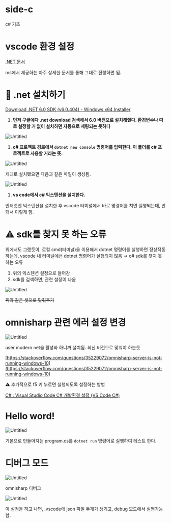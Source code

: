 # side-c
c# 기초

# vscode 환경 설정
[.NET 문서](https://learn.microsoft.com/ko-kr/dotnet/)

ms에서 제공하는 아주 상세한 문서를 통해 그대로 진행하면 됨.

# 🎯 .net 설치하기

[Download .NET 6.0 SDK (v6.0.404) - Windows x64 Installer](https://dotnet.microsoft.com/en-us/download/dotnet/thank-you/sdk-6.0.404-windows-x64-installer)

1. **먼저 구글에다 .net download 검색해서 6.0 버전으로 설치해줬다. 환경변수나 따로 설정할 거 없이 설치하면 자동으로 세팅되는 듯하다**

![Untitled](https://s3-us-west-2.amazonaws.com/secure.notion-static.com/62d79534-55c6-45cf-a980-26b1ef4f7448/Untitled.png)

1. **c# 프로젝트 경로에서 `dotnet new console` 명령어를 입력한다. 이 폴더를 c# 프로젝트로 사용할 거라는 뜻.**

![Untitled](https://s3-us-west-2.amazonaws.com/secure.notion-static.com/ac32ec90-acc9-4a19-910c-0792739ede00/Untitled.png)

제대로 설치됐으면 다음과 같은 파일이 생성됨.

![Untitled](https://s3-us-west-2.amazonaws.com/secure.notion-static.com/f1a1b350-05ce-4de4-b9d3-474e0820dbc0/Untitled.png)

1. **vs code에서 c# 익스텐션을 설치한다.**

인터넷엔 익스텐션을 설치한 후 vscode 터미널에서 바로 명령어를 치면 실행되는데, 안 돼서 이렇게 함.

# ⚠️ sdk를 찾지 못 하는 오류

위에서도 그랬듯이, 로컬 cmd(터미널)을 이용해서 dotnet 명령어를 실행하면 정상작동하는데, vscode 내 터미널에선 dotnet 명령어가 실행되지 않음 → c# sdk를 찾지 못 하는 오류

1. 위의 익스텐션 설정으로 들어감
2. sdk를 검색하면, 관련 설정이 나옴

![Untitled](https://s3-us-west-2.amazonaws.com/secure.notion-static.com/0e31a7ff-b80b-4f3e-9d62-166b1f345881/Untitled.png)

~~위와 같은 셋으로 맞춰주기~~

# omnisharp 관련 에러 설정 변경

![Untitled](https://s3-us-west-2.amazonaws.com/secure.notion-static.com/5b5f7310-fbbe-4649-92ae-0ad42f9a37e3/Untitled.png)

user modern net을 활성화 하니까 설치됨. 최신 버전으로 맞춰야 하는듯

[https://stackoverflow.com/questions/35229072/omnisharp-server-is-not-running-windows-10](https://stackoverflow.com/questions/35229072/omnisharp-server-is-not-running-windows-10)

<aside>
⚠️ 추가적으로 f5 키 누르면 실행되도록 설정하는 방법

</aside>

[C# : Visual Studio Code C# 개발환경 설정 (VS Code C#)](https://cosmosproject.tistory.com/566)

# Hello word!

![Untitled](https://s3-us-west-2.amazonaws.com/secure.notion-static.com/a6534e80-8a10-49f5-b572-03d02382c646/Untitled.png)

기본으로 만들어지는 program.cs를 `dotnet run` 명령어로 실행하여 테스트 한다.

# 디버그 모드

![Untitled](https://s3-us-west-2.amazonaws.com/secure.notion-static.com/8a8b6b29-77d5-4385-8576-8d22184fda44/Untitled.png)

omnisharp 디버그

![Untitled](https://s3-us-west-2.amazonaws.com/secure.notion-static.com/34178e46-28cf-4d94-86af-31a645e26e33/Untitled.png)

이 설정을 하고 나면, .vscode에 json 파일 두개가 생기고, debug 모드에서 실행가능함.
